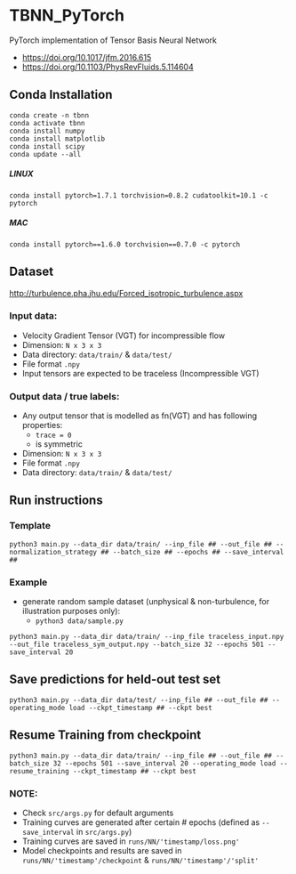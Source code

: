 # TBNN_PyTorch
PyTorch implementation of Tensor Basis Neural Network
* https://doi.org/10.1017/jfm.2016.615
* https://doi.org/10.1103/PhysRevFluids.5.114604

## Conda Installation
```
conda create -n tbnn
conda activate tbnn
conda install numpy
conda install matplotlib
conda install scipy
conda update --all
```
##### LINUX
`conda install pytorch=1.7.1 torchvision=0.8.2 cudatoolkit=10.1 -c pytorch`
##### MAC
`conda install pytorch==1.6.0 torchvision==0.7.0 -c pytorch`


## Dataset
http://turbulence.pha.jhu.edu/Forced_isotropic_turbulence.aspx
### Input data:
* Velocity Gradient Tensor (VGT) for incompressible flow
* Dimension: `N x 3 x 3`
* Data directory: `data/train/` & `data/test/`
* File format `.npy`
* Input tensors are expected to be traceless (Incompressible VGT)

### Output data / true labels:
* Any output tensor that is modelled as fn(VGT) and has following properties:
  * `trace = 0`
  * is symmetric 
* Dimension: `N x 3 x 3`
* File format `.npy`
* Data directory: `data/train/` & `data/test/`

## Run instructions
### Template
`python3 main.py --data_dir data/train/ --inp_file ## --out_file ## --normalization_strategy ## --batch_size ## --epochs ## --save_interval ##`

### Example
* generate random sample dataset (unphysical & non-turbulence, for illustration purposes only): 
  * `python3 data/sample.py`

`python3 main.py --data_dir data/train/ --inp_file traceless_input.npy --out_file traceless_sym_output.npy --batch_size 32 --epochs 501 --save_interval 20`

## Save predictions for held-out test set
`python3 main.py --data_dir data/test/ --inp_file ## --out_file ## --operating_mode load --ckpt_timestamp ## --ckpt best`

## Resume Training from checkpoint
`python3 main.py --data_dir data/train/ --inp_file ## --out_file ## --batch_size 32 --epochs 501 --save_interval 20 --operating_mode load --resume_training --ckpt_timestamp ## --ckpt best`

### NOTE:
* Check `src/args.py` for default arguments
* Training curves are generated after certain # epochs (defined as `--save_interval` in `src/args.py`)
* Training curves are saved in `runs/NN/'timestamp/loss.png'`
* Model checkpoints and results are saved in `runs/NN/'timestamp'/checkpoint` & `runs/NN/'timestamp'/'split'`
